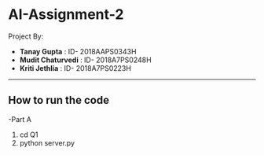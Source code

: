 # AI-Assignment-2
Project By:
- **Tanay Gupta** : ID- 2018AAPS0343H
- **Mudit Chaturvedi** : ID- 2018A7PS0248H
- **Kriti Jethlia** : ID- 2018A7PS0223H

--------------------------------------------------------------------------------------------------
**How to run the code**
--------------------------------------------------------------------------------------------------
-Part A
1) cd Q1
2) python server.py

